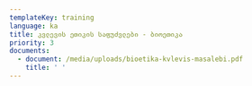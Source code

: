 ```yaml
---
templateKey: training
language: ka
title: კვლევის ეთიკის საფუძვლები - ბიოეთიკა
priority: 3
documents:
  - document: /media/uploads/bioetika-kvlevis-masalebi.pdf
    title: ' '
---
```


